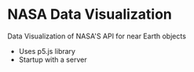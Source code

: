 # NASA Data Visualization

Data Visualization of NASA'S API for near Earth objects
* Uses p5.js library
* Startup with a server
